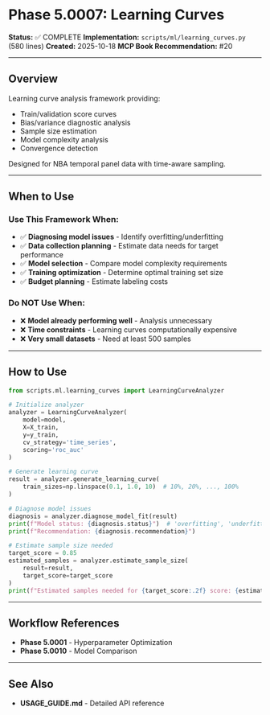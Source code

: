 # Phase 5.0007: Learning Curves

**Status:** ✅ COMPLETE
**Implementation:** `scripts/ml/learning_curves.py` (580 lines)
**Created:** 2025-10-18
**MCP Book Recommendation:** #20

---

## Overview

Learning curve analysis framework providing:
- Train/validation score curves
- Bias/variance diagnostic analysis
- Sample size estimation
- Model complexity analysis
- Convergence detection

Designed for NBA temporal panel data with time-aware sampling.

---

## When to Use

### Use This Framework When:
- ✅ **Diagnosing model issues** - Identify overfitting/underfitting
- ✅ **Data collection planning** - Estimate data needs for target performance
- ✅ **Model selection** - Compare model complexity requirements
- ✅ **Training optimization** - Determine optimal training set size
- ✅ **Budget planning** - Estimate labeling costs

### Do NOT Use When:
- ❌ **Model already performing well** - Analysis unnecessary
- ❌ **Time constraints** - Learning curves computationally expensive
- ❌ **Very small datasets** - Need at least 500 samples

---

## How to Use

```python
from scripts.ml.learning_curves import LearningCurveAnalyzer

# Initialize analyzer
analyzer = LearningCurveAnalyzer(
    model=model,
    X=X_train,
    y=y_train,
    cv_strategy='time_series',
    scoring='roc_auc'
)

# Generate learning curve
result = analyzer.generate_learning_curve(
    train_sizes=np.linspace(0.1, 1.0, 10)  # 10%, 20%, ..., 100%
)

# Diagnose model issues
diagnosis = analyzer.diagnose_model_fit(result)
print(f"Model status: {diagnosis.status}")  # 'overfitting', 'underfitting', 'good_fit'
print(f"Recommendation: {diagnosis.recommendation}")

# Estimate sample size needed
target_score = 0.85
estimated_samples = analyzer.estimate_sample_size(
    result=result,
    target_score=target_score
)
print(f"Estimated samples needed for {target_score:.2f} score: {estimated_samples}")
```

---

## Workflow References

- **Phase 5.0001** - Hyperparameter Optimization
- **Phase 5.0010** - Model Comparison

---

## See Also

- **USAGE_GUIDE.md** - Detailed API reference
